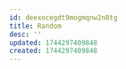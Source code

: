 ```yaml
---
id: deexocegdt9mogmqnw2n8tg
title: Random
desc: ''
updated: 1744297409848
created: 1744297409848
---
```

